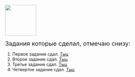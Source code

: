 <p><span style="font-size: 15pt;"><img src="https://hh.ru/employer-logo/2875361.png" alt="" width="102" height="102" /></span></p>
<p><span style="font-size: 15pt;">Задания которые сделал, отмечаю снизу:&nbsp;</span></p>
<ol>
<li>Первое задание сдал. <a href="https://github.com/helldone1/work/blob/master/hw01_easy.py">Тыц</a></li>
<li>Второе задание сдал. <a href="https://github.com/helldone1/work/blob/master/hw02_easy.py">Тыц</a></li>
<li>Третье задание сдал. <a href="https://github.com/helldone1/work/blob/master/hw03_easy.py">Тыц</a></li>
<li>Четвертое задание сдал. <a href="https://github.com/helldone1/work/blob/master/hw04_easy.py">Тыц</a></li>
</ol>
